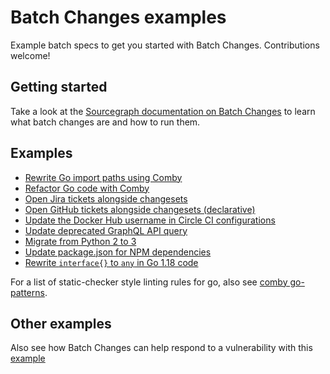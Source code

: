 # Batch Changes examples

Example batch specs to get you started with Batch Changes. Contributions welcome!

## Getting started

Take a look at the [Sourcegraph documentation on Batch Changes](https://docs.sourcegraph.com/batch_changes) to learn what batch changes are and how to run them.

## Examples

- [Rewrite Go import paths using Comby](golang/comby-goimports/README.md)
- [Refactor Go code with Comby](golang/comby-go-refactor/README.md)
- [Open Jira tickets alongside changesets](ticketing-systems/jira-tickets/README.md)
- [Open GitHub tickets alongside changesets (declarative)](ticketing-systems/github-issues/README.md)
- [Update the Docker Hub username in Circle CI configurations](ci/update-circle-ci-config/update-circle-ci-config.batch.yaml)
- [Update deprecated GraphQL API query](js-ts/update-api-query/replace-viewer-configuration.yaml)
- [Migrate from Python 2 to 3](python/python-refactor/README.md)
- [Update package.json for NPM dependencies](js-ts/npm-package-update/README.md)
- [Rewrite `interface{}` to `any` in Go 1.18 code](golang/go-interface-to-any/interface-to-any.spec.yml)

For a list of static-checker style linting rules for go, also see [comby go-patterns](https://github.com/comby-tools/go-patterns).

## Other examples

Also see how Batch Changes can help respond to a vulnerability with this [example](https://github.com/sourcegraph/log4j-cve-code-search-resources/tree/c70aeb6236f12c22c7c19e9b3fa54b2049213e29/batch-changes)
